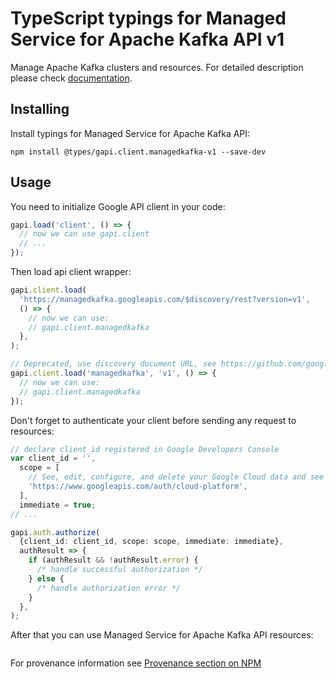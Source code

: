# TypeScript typings for Managed Service for Apache Kafka API v1

Manage Apache Kafka clusters and resources.
For detailed description please check [documentation](https://cloud.google.com/managed-service-for-apache-kafka/docs).

## Installing

Install typings for Managed Service for Apache Kafka API:

```
npm install @types/gapi.client.managedkafka-v1 --save-dev
```

## Usage

You need to initialize Google API client in your code:

```typescript
gapi.load('client', () => {
  // now we can use gapi.client
  // ...
});
```

Then load api client wrapper:

```typescript
gapi.client.load(
  'https://managedkafka.googleapis.com/$discovery/rest?version=v1',
  () => {
    // now we can use:
    // gapi.client.managedkafka
  },
);
```

```typescript
// Deprecated, use discovery document URL, see https://github.com/google/google-api-javascript-client/blob/master/docs/reference.md#----gapiclientloadname----version----callback--
gapi.client.load('managedkafka', 'v1', () => {
  // now we can use:
  // gapi.client.managedkafka
});
```

Don't forget to authenticate your client before sending any request to resources:

```typescript
// declare client_id registered in Google Developers Console
var client_id = '',
  scope = [
    // See, edit, configure, and delete your Google Cloud data and see the email address for your Google Account.
    'https://www.googleapis.com/auth/cloud-platform',
  ],
  immediate = true;
// ...

gapi.auth.authorize(
  {client_id: client_id, scope: scope, immediate: immediate},
  authResult => {
    if (authResult && !authResult.error) {
      /* handle successful authorization */
    } else {
      /* handle authorization error */
    }
  },
);
```

After that you can use Managed Service for Apache Kafka API resources: <!-- TODO: make this work for multiple namespaces -->

```typescript

```

For provenance information see [Provenance section on NPM](https://www.npmjs.com/package/@maxim_mazurok/gapi.client.managedkafka-v1#Provenance:~:text=none-,Provenance,-Built%20and%20signed)

